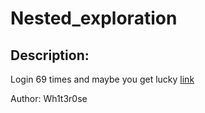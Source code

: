 
# Nested_exploration
## Description:
Login 69 times and maybe you get lucky
[link](http://178.128.101.239/register)

Author: Wh1t3r0se

